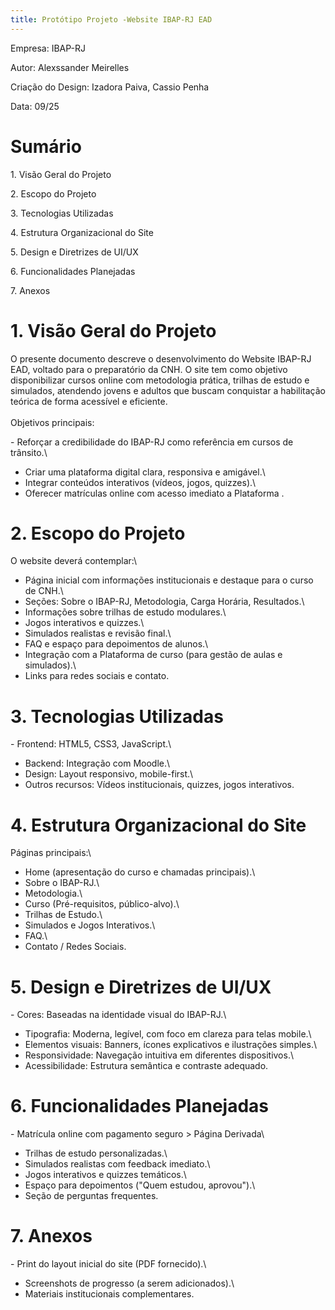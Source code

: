 ```yaml
---
title: Protótipo Projeto -Website IBAP-RJ EAD
---
```


Empresa: IBAP-RJ

Autor: Alexssander Meirelles

Criação do Design: Izadora Paiva, Cassio Penha

Data: 09/25

# Sumário

1\. Visão Geral do Projeto

2\. Escopo do Projeto

3\. Tecnologias Utilizadas

4\. Estrutura Organizacional do Site

5\. Design e Diretrizes de UI/UX

6\. Funcionalidades Planejadas

7\. Anexos

# 1. Visão Geral do Projeto

O presente documento descreve o desenvolvimento do Website IBAP-RJ EAD,
voltado para o preparatório da CNH. O site tem como objetivo
disponibilizar cursos online com metodologia prática, trilhas de estudo
e simulados, atendendo jovens e adultos que buscam conquistar a
habilitação teórica de forma acessível e eficiente.\
\
Objetivos principais:

\- Reforçar a credibilidade do IBAP-RJ como referência em cursos de
trânsito.\
- Criar uma plataforma digital clara, responsiva e amigável.\
- Integrar conteúdos interativos (vídeos, jogos, quizzes).\
- Oferecer matrículas online com acesso imediato a Plataforma .

# 2. Escopo do Projeto

O website deverá contemplar:\
- Página inicial com informações institucionais e destaque para o curso
de CNH.\
- Seções: Sobre o IBAP-RJ, Metodologia, Carga Horária, Resultados.\
- Informações sobre trilhas de estudo modulares.\
- Jogos interativos e quizzes.\
- Simulados realistas e revisão final.\
- FAQ e espaço para depoimentos de alunos.\
- Integração com a Plataforma de curso (para gestão de aulas e
simulados).\
- Links para redes sociais e contato.

# 3. Tecnologias Utilizadas

\- Frontend: HTML5, CSS3, JavaScript.\
- Backend: Integração com Moodle.\
- Design: Layout responsivo, mobile-first.\
- Outros recursos: Vídeos institucionais, quizzes, jogos interativos.

# 4. Estrutura Organizacional do Site

Páginas principais:\
- Home (apresentação do curso e chamadas principais).\
- Sobre o IBAP-RJ.\
- Metodologia.\
- Curso (Pré-requisitos, público-alvo).\
- Trilhas de Estudo.\
- Simulados e Jogos Interativos.\
- FAQ.\
- Contato / Redes Sociais.

# 5. Design e Diretrizes de UI/UX

\- Cores: Baseadas na identidade visual do IBAP-RJ.\
- Tipografia: Moderna, legível, com foco em clareza para telas mobile.\
- Elementos visuais: Banners, ícones explicativos e ilustrações
simples.\
- Responsividade: Navegação intuitiva em diferentes dispositivos.\
- Acessibilidade: Estrutura semântica e contraste adequado.

# 6. Funcionalidades Planejadas

\- Matrícula online com pagamento seguro \> Página Derivada\
- Trilhas de estudo personalizadas.\
- Simulados realistas com feedback imediato.\
- Jogos interativos e quizzes temáticos.\
- Espaço para depoimentos ("Quem estudou, aprovou").\
- Seção de perguntas frequentes.

# 7. Anexos

\- Print do layout inicial do site (PDF fornecido).\
- Screenshots de progresso (a serem adicionados).\
- Materiais institucionais complementares.
